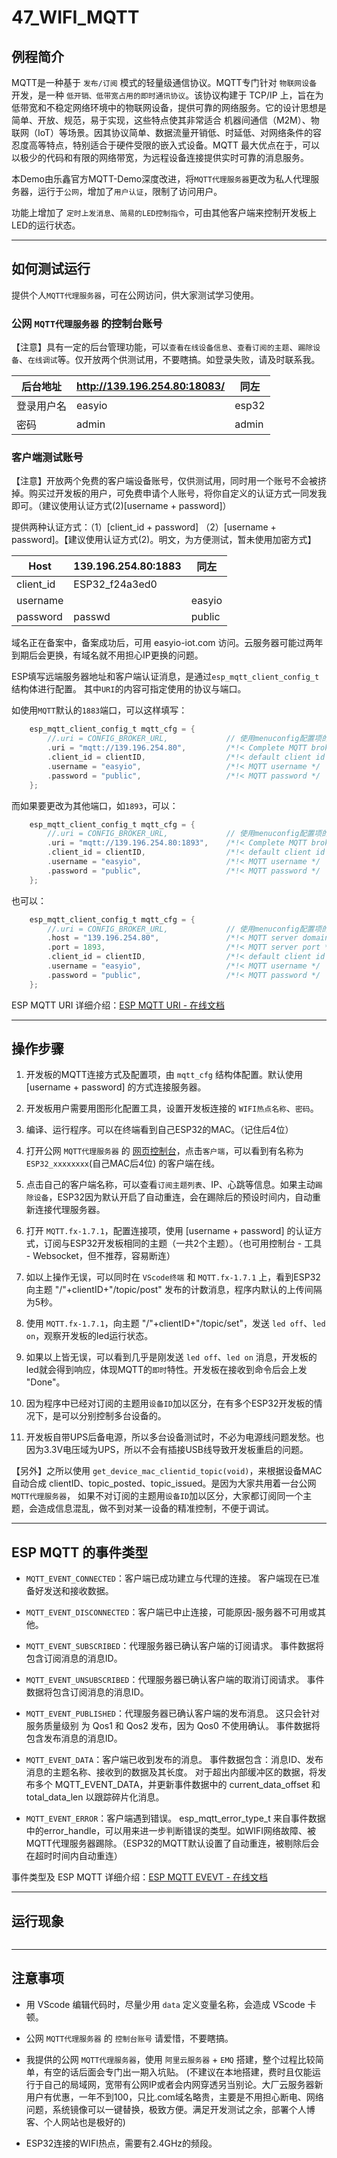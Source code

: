 # 47_WIFI_MQTT

## 例程简介

MQTT是一种基于 `发布/订阅` 模式的轻量级通信协议。MQTT专门针对 `物联网设备` 开发，是一种 `低开销、低带宽占用的即时通讯协议`。该协议构建于 TCP/IP 上，旨在为低带宽和不稳定网络环境中的物联网设备，提供可靠的网络服务。它的设计思想是简单、开放、规范，易于实现，这些特点使其非常适合 机器间通信（M2M）、物联网（IoT）等场景。因其协议简单、数据流量开销低、时延低、对网络条件的容忍度高等特点，特别适合于硬件受限的嵌入式设备。MQTT 最大优点在于，可以以极少的代码和有限的网络带宽，为远程设备连接提供实时可靠的消息服务。

本Demo由乐鑫官方MQTT-Demo深度改进，将`MQTT代理服务器`更改为私人代理服务器，运行于`公网`，增加了`用户认证`，限制了访问用户。

功能上增加了 `定时上发消息`、`简易的LED控制指令`，可由其他客户端来控制开发板上LED的运行状态。

***

## 如何测试运行

提供个人`MQTT代理服务器`，可在公网访问，供大家测试学习使用。

### 公网 `MQTT代理服务器` 的控制台账号

【注意】具有一定的后台管理功能，可以`查看在线设备信息`、`查看订阅的主题`、`踢除设备`、`在线调试`等。仅开放两个供测试用，不要瞎搞。如登录失败，请及时联系我。

| 后台地址  | http://139.196.254.80:18083/ | 同左 |
| -------- | ------ | ------ |
| 登录用户名 | easyio | esp32 |
| 密码      | admin    | admin |


### 客户端测试账号

【注意】开放两个免费的客户端设备账号，仅供测试用，同时用一个账号不会被挤掉。购买过开发板的用户，可免费申请个人账号，将你自定义的认证方式一同发我即可。（建议使用认证方式(2)[username + password]）

提供两种认证方式：（1）[client_id + password] （2）[username + password]。【建议使用认证方式(2)。明文，为方便测试，暂未使用加密方式】

|    Host    | 139.196.254.80:1883 | 同左 |
| --------- | ------ | ------ |
| client_id | ESP32_f24a3ed0 |  |
| username  |        | easyio |
| password  | passwd | public |

域名正在备案中，备案成功后，可用 easyio-iot.com 访问。云服务器可能过两年到期后会更换，有域名就不用担心IP更换的问题。

ESP填写远端服务器地址和客户端认证消息，是通过`esp_mqtt_client_config_t`结构体进行配置。
其中`URI`的内容可指定使用的协议与端口。

如使用`MQTT`默认的`1883`端口，可以这样填写：
```c
    esp_mqtt_client_config_t mqtt_cfg = {
        //.uri = CONFIG_BROKER_URL,             // 使用menuconfig配置项的 MQTT代理URL
        .uri = "mqtt://139.196.254.80",         /*!< Complete MQTT broker URI */
        .client_id = clientID,                  /*!< default client id is ``ESP32_%CHIPID%`` where %CHIPID% are last 3 bytes of MAC address in hex format */
        .username = "easyio",                   /*!< MQTT username */
        .password = "public",                   /*!< MQTT password */
    };
```

而如果要更改为其他端口，如`1893`，可以：
```c
    esp_mqtt_client_config_t mqtt_cfg = {
        //.uri = CONFIG_BROKER_URL,             // 使用menuconfig配置项的 MQTT代理URL
        .uri = "mqtt://139.196.254.80:1893",    /*!< Complete MQTT broker URI */
        .client_id = clientID,                  /*!< default client id is ``ESP32_%CHIPID%`` where %CHIPID% are last 3 bytes of MAC address in hex format */
        .username = "easyio",                   /*!< MQTT username */
        .password = "public",                   /*!< MQTT password */
    };
```

也可以：
```c
    esp_mqtt_client_config_t mqtt_cfg = {
        //.uri = CONFIG_BROKER_URL,             // 使用menuconfig配置项的 MQTT代理URL
        .host = "139.196.254.80",               /*!< MQTT server domain (ipv4 as string) */
        .port = 1893,                           /*!< MQTT server port */
        .client_id = clientID,                  /*!< default client id is ``ESP32_%CHIPID%`` where %CHIPID% are last 3 bytes of MAC address in hex format */
        .username = "easyio",                   /*!< MQTT username */
        .password = "public",                   /*!< MQTT password */
    };
```

ESP MQTT URI 详细介绍：[ESP MQTT URI - 在线文档](https://docs.espressif.com/projects/esp-idf/zh_CN/latest/esp32/api-reference/protocols/mqtt.html)


***

## 操作步骤

1. 开发板的MQTT连接方式及配置项，由 `mqtt_cfg` 结构体配置。默认使用 [username + password] 的方式连接服务器。

2. 开发板用户需要用图形化配置工具，设置开发板连接的 `WIFI热点名称`、`密码`。

3. 编译、运行程序。可以在终端看到自己ESP32的MAC。（记住后4位）

4. 打开公网 `MQTT代理服务器` 的 [网页控制台](http://139.196.254.80:18083/)，点击`客户端`，可以看到有名称为 `ESP32_xxxxxxxx`(自己MAC后4位) 的客户端在线。

5. 点击自己的客户端名称，可以查看`订阅主题列表`、IP、心跳等信息。如果主动`踢除设备`，ESP32因为默认开启了自动重连，会在踢除后的预设时间内，自动重新连接代理服务器。

6. 打开 `MQTT.fx-1.7.1`，配置连接项，使用 [username + password] 的认证方式，订阅与ESP32开发板相同的主题（一共2个主题）。（也可用控制台 - 工具 - Websocket，但不推荐，容易断连）

7. 如以上操作无误，可以同时在 `VScode终端` 和 `MQTT.fx-1.7.1` 上，看到ESP32向主题 "/"+clientID+"/topic/post" 发布的计数消息，程序内默认的上传间隔为5秒。

8. 使用 `MQTT.fx-1.7.1`，向主题 "/"+clientID+"/topic/set"，发送 `led off`、`led on`，观察开发板的led运行状态。

9. 如果以上皆无误，可以看到几乎是刚发送 `led off`、`led on` 消息，开发板的led就会得到响应，体现MQTT的`即时`特性。开发板在接收到命令后会上发 "Done"。

10. 因为程序中已经对订阅的主题用`设备ID`加以区分，在有多个ESP32开发板的情况下，是可以分别控制多台设备的。

11. 开发板自带UPS后备电源，所以多台设备测试时，不必为电源线问题发愁。也因为3.3V电压域为UPS，所以不会有插接USB线导致开发板重启的问题。

【另外】之所以使用 `get_device_mac_clientid_topic(void)`，来根据设备MAC自动合成 clientID、topic_posted、topic_issued。是因为大家共用着一台公网`MQTT代理服务器`，
如果不对订阅的主题用`设备ID`加以区分，大家都订阅同一个主题，会造成信息混乱，做不到对某一设备的精准控制，不便于调试。

***

## ESP MQTT 的事件类型

- `MQTT_EVENT_CONNECTED`：客户端已成功建立与代理的连接。 客户端现在已准备好发送和接收数据。

- `MQTT_EVENT_DISCONNECTED`：客户端已中止连接，可能原因-服务器不可用或其他。

- `MQTT_EVENT_SUBSCRIBED`：代理服务器已确认客户端的订阅请求。 事件数据将包含订阅消息的消息ID。

- `MQTT_EVENT_UNSUBSCRIBED`：代理服务器已确认客户端的取消订阅请求。 事件数据将包含订阅消息的消息ID。

- `MQTT_EVENT_PUBLISHED`：代理服务器已确认客户端的发布消息。 这只会针对服务质量级别 为 Qos1 和 Qos2 发布，因为 Qos0 不使用确认。 事件数据将包含发布消息的消息ID。

- `MQTT_EVENT_DATA`：客户端已收到发布的消息。 事件数据包含：消息ID、发布消息的主题名称、接收到的数据及其长度。 对于超出内部缓冲区的数据，将发布多个 MQTT_EVENT_DATA，并更新事件数据中的 current_data_offset 和 total_data_len 以跟踪碎片化消息。

- `MQTT_EVENT_ERROR`：客户端遇到错误。 esp_mqtt_error_type_t 来自事件数据中的error_handle，可以用来进一步判断错误的类型。如WIFI网络故障、被MQTT代理服务器踢除。（ESP32的MQTT默认设置了自动重连，被剔除后会在超时时间内自动重连）

事件类型及 ESP MQTT 详细介绍：[ESP MQTT EVEVT - 在线文档](https://docs.espressif.com/projects/esp-idf/zh_CN/latest/esp32/api-reference/protocols/mqtt.html)


***

## 运行现象

```c

```

***

## 注意事项

* 用 VScode 编辑代码时，尽量少用 `data` 定义变量名称，会造成 VScode 卡顿。

* 公网 `MQTT代理服务器` 的 `控制台账号` 请爱惜，不要瞎搞。

* 我提供的公网 `MQTT代理服务器`，使用 `阿里云服务器` + `EMQ` 搭建，整个过程比较简单，有空的话后面会专门出一期入坑贴。
(不建议在本地搭建，费时且仅能运行于自己的局域网，宽带有公网IP或者会内网穿透另当别论。大厂云服务器新用户有优惠，一年不到100，只比.com域名略贵，主要是不用担心断电、网络问题，系统镜像可以一键替换，极致方便。满足开发测试之余，部署个人博客、个人网站也是极好的)

* ESP32连接的WIFI热点，需要有2.4GHz的频段。
